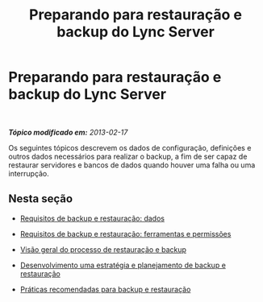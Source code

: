 ﻿---
title: Preparando para restauração e backup do Lync Server
TOCTitle: Preparando para restauração e backup do Lync Server
ms:assetid: 044623a1-948e-4957-b6e1-354d301ad505
ms:mtpsurl: https://technet.microsoft.com/pt-br/library/Hh202159(v=OCS.15)
ms:contentKeyID: 52057547
ms.date: 05/19/2016
mtps_version: v=OCS.15
ms.translationtype: HT
---

# Preparando para restauração e backup do Lync Server

 

_**Tópico modificado em:** 2013-02-17_

Os seguintes tópicos descrevem os dados de configuração, definições e outros dados necessários para realizar o backup, a fim de ser capaz de restaurar servidores e bancos de dados quando houver uma falha ou uma interrupção.

## Nesta seção

  - [Requisitos de backup e restauração: dados](lync-server-2013-backup-and-restoration-requirements-data.md)

  - [Requisitos de backup e restauração: ferramentas e permissões](lync-server-2013-backup-and-restoration-requirements-tools-and-permissions.md)

  - [Visão geral do processo de restauração e backup](lync-server-2013-backup-and-restoration-process-overview.md)

  - [Desenvolvimento uma estratégia e planejamento de backup e restauração](lync-server-2013-developing-a-backup-and-restoration-strategy-and-plan.md)

  - [Práticas recomendadas para backup e restauração](lync-server-2013-best-practices-for-backup-and-restoration.md)

